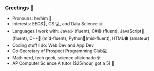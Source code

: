 ### Greetings 👋

- Pronouns: he/him 👦
- Interests: EECS🔋, CS 💻, and Data Science 📊
- Languages I work with: Java☕ (fluent), C#🟣 (fluent), JavaScript🧾 (fluent), C++🔵 (mid-fluent), Python🐍(mid-fluent), HTML🟠 (amateur)
- Coding stuff I do: Web Dev and App Dev
- Co-Secretary of Prospect Programming Club💻
- Math nerd, tech geek, science aficionado 🤓
- AP Computer Science A tutor ($25/hour, got a 5) 📕
